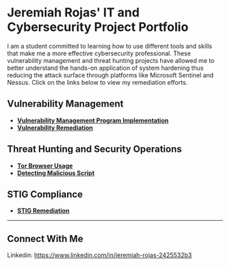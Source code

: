 # Jeremiah Rojas' IT and Cybersecurity Project Portfolio

I am a student committed to learning how to use different tools and skills that make me a more effective cybersecurity professional. These vulnerability management and threat hunting  projects have allowed me to better understand the hands-on application of system hardening thus reducing the attack surface through platforms like Microsoft Sentinel and Nessus. Click on the links below to view my remediation efforts.


## Vulnerability Management

- **[Vulnerability Management Program Implementation](https://github.com/Jeremiah-Rojas/Vulnerability-Management)**
- **[Vulnerability Remediation]([https://github.com/Jeremiah-Rojas/Vulnerability-Management](https://github.com/Jeremiah-Rojas/Vulnerability-Remediation))**

## Threat Hunting and Security Operations

- **[Tor Browser Usage](https://github.com/Jeremiah-Rojas/Threat-Hunting)**
- **[Detecting Malicious Script](https://github.com/Jeremiah-Rojas/Malicious-Script)**

## STIG Compliance

- **[STIG Remediation](https://github.com/Jeremiah-Rojas/Jeremiah-Rojas/tree/main/STIGs)**

<hr/>

## Connect With Me

Linkedin: https://www.linkedin.com/in/jeremiah-rojas-2425532b3

<!--
<img width="35" alt="image" src="https://github.com/user-attachments/assets/2f41c7cd-5ea8-4475-b451-a37161b6c3fb"> 
<img width="35" alt="image" src="https://github.com/user-attachments/assets/77649969-9910-4994-8b96-74a116cfb2a8">
-->
